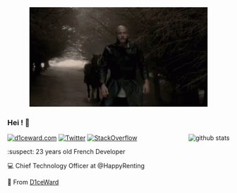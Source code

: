 <div align="center">
  <img width= "80%" src='https://raw.githubusercontent.com/D1ceWard/d1ceward/master/valhalla%20_gate.gif' alt='valhalla_gate'/>
</div>

### Hei ! 👋

<img align='right' src='https://github-readme-stats.vercel.app/api/?username=D1ceWard&show_icons=true&title_color=fff&icon_color=79ff97&text_color=9f9f9f&bg_color=151515' alt='github stats'>

[![d1ceward.com](https://img.shields.io/static/v1?label=d1ceward.com&message=%20&color=red&logo=&logoColor=white)](https://www.d1ceward.com/)
[![Twitter](https://img.shields.io/static/v1?label=Twitter&message=%20&color=blue&logo=Twitter&logoColor=white)](https://twitter.com/D1ceWard)
[![StackOverflow](https://img.shields.io/static/v1?label=StackOverflow&message=%20&color=blue&logo=StackOverflow&logoColor=white)](https://stackoverflow.com/users/7970365/d1ceward?tab=profile)


:suspect: 23 years old French Developer

:computer: Chief Technology Officer at @HappyRenting


:rocket: From [D1ceWard](https://github.com/D1ceWard)
